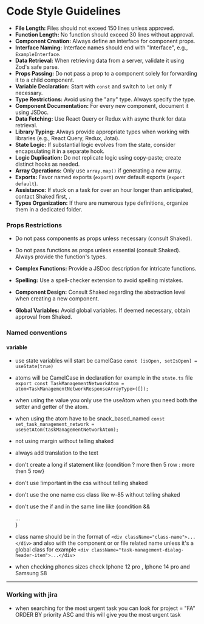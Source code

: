 # Code Style Guidelines

- **File Length:** Files should not exceed 150 lines unless approved.
- **Function Length:** No function should exceed 30 lines without approval.
- **Component Creation:** Always define an interface for component props.
- **Interface Naming:** Interface names should end with "Interface", e.g., `ExampleInterface`.
- **Data Retrieval:** When retrieving data from a server, validate it using Zod's safe parse.
- **Props Passing:** Do not pass a prop to a component solely for forwarding it to a child component.
- **Variable Declaration:** Start with `const` and switch to `let` only if necessary.
- **Type Restrictions:** Avoid using the "any" type. Always specify the type.
- **Component Documentation:** For every new component, document it using JSDoc.
- **Data Fetching:** Use React Query or Redux with async thunk for data retrieval.
- **Library Typing:** Always provide appropriate types when working with libraries (e.g., React Query, Redux, Jotai).
- **State Logic:** If substantial logic evolves from the state, consider encapsulating it in a separate hook.
- **Logic Duplication:** Do not replicate logic using copy-paste; create distinct hooks as needed.
- **Array Operations:** Only use `array.map()` if generating a new array.
- **Exports:** Favor named exports (`export`) over default exports (`export default`).
- **Assistance:** If stuck on a task for over an hour longer than anticipated, contact Shaked first, .
- **Types Organization:** If there are numerous type definitions, organize them in a dedicated folder.
  
### Props Restrictions
- Do not pass components as props unless necessary (consult Shaked).
- Do not pass functions as props unless essential (consult Shaked). Always provide the function's types.

- **Complex Functions:** Provide a JSDoc description for intricate functions.
- **Spelling:** Use a spell-checker extension to avoid spelling mistakes.
- **Component Design:** Consult Shaked regarding the abstraction level when creating a new component.
- **Global Variables:** Avoid global variables. If deemed necessary, obtain approval from Shaked.

### Named conventions
#### variable
* use state variables will start be camelCase ``` const [isOpen, setIsOpen] = useState(true) ```
* atoms will be CamelCase in declaration for example in the ``` state.ts ``` file ``` export const TaskManagementNetworkAtom = atom<TaskManagementNetworkResponseArrayType>([]); ```
* when using the value you only use the useAtom when you need both the setter and getter of the atom.
* when using the atom have to be snack_based_named ``` const set_task_management_network = useSetAtom(taskManagementNetworkAtom); ``` 

* not using margin without telling shaked
* always add translation to the text
* don't create a long if statement like {condition ? more then 5 row : more then 5 row}
* don't use !important in the css without telling shaked
* don't use the one name css class like w-85 without telling shaked
* don't use the if and in the same line like {condition && <div>...</div>}
* class name should be in the format of ``` <div className="class-name">...</div> ``` and also with the component or or file related name unless it's a global class for example ``` <div className="task-management-dialog-header-item">...</div> ```
* when checking phones sizes check Iphone 12 pro , Iphone 14 pro and Samsung S8


---------

### Working with jira 
* when searching for the most urgent task you can look for project = "FA" ORDER BY priority ASC and this will give you the most urgent task